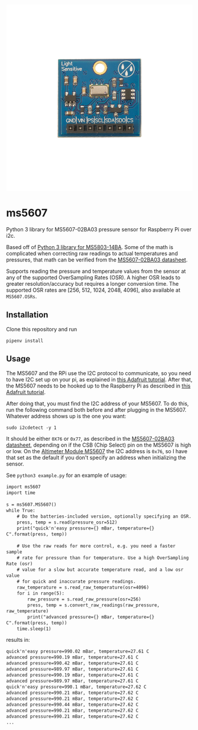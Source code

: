 [![MS5607-02BA03](ms5607.png)](https://www.parallax.com/product/29124)

# ms5607
Python 3 library for MS5607-02BA03 pressure sensor for Raspberry Pi over i2c.

Based off of [Python 3 library for MS5803-14BA](https://github.com/NickCrews/ms5803py). Some of the math is complicated when correcting raw readings to actual temperatures and pressures, that math can be verified from the [MS5607-02BA03 datasheet](http://www.te.com/commerce/DocumentDelivery/DDEController?Action=showdoc&DocId=Data+Sheet%7FMS5803-14BA%7FB3%7Fpdf%7FEnglish%7FENG_DS_MS5803-14BA_B3.pdf%7FCAT-BLPS0013).

Supports reading the pressure and temperature values from the sensor at any of the supported OverSampling Rates (OSR). A higher OSR leads to greater resolution/accuracy but requires a longer conversion time. The supported OSR rates are [256, 512, 1024, 2048, 4096], also available at `MS5607.OSRs`.

## Installation
Clone this repository and run
```
pipenv install
```

## Usage
The MS5607 and the RPi use the I2C protocol to communicate, so you need to have I2C set up on your pi, as explained in [this Adafruit tutorial](https://learn.adafruit.com/adafruits-raspberry-pi-lesson-4-gpio-setup/configuring-i2c). After that, the MS5607 needs to be hooked up to the Raspberry Pi as described in [this Adafruit tutorial](https://learn.sparkfun.com/tutorials/ms5803-14ba-pressure-sensor-hookup-guide).

After doing that, you must find the I2C address of your MS5607. To do this, run the following command both before and after plugging in the MS5607. Whatever address shows up is the one you want:
```
sudo i2cdetect -y 1
````
It should be either `0X76` or `0x77`, as described in the [MS5607-02BA03 datasheet](https://www.parallax.com/sites/default/files/downloads/29124-MS5607-02BA03-Datasheet.pdf), depending on if the CSB (Chip Select) pin on the MS5607 is high or low. On the [Altimeter Module MS5607](https://www.parallax.com/product/29124) the I2C address is `0x76`, so I have that set as the default if you don't specify an address when initializing the sensor.

See `python3 example.py` for an example of usage:
```
import ms5607
import time

s = ms5607.MS5607()
while True:
    # Do the batteries-included version, optionally specifying an OSR.
    press, temp = s.read(pressure_osr=512)
    print("quick'n'easy pressure={} mBar, temperature={} C".format(press, temp))

    # Use the raw reads for more control, e.g. you need a faster sample
    # rate for pressure than for temperature. Use a high OverSampling Rate (osr)
    # value for a slow but accurate temperature read, and a low osr value
    # for quick and inaccurate pressure readings.
    raw_temperature = s.read_raw_temperature(osr=4096)
    for i in range(5):
        raw_pressure = s.read_raw_pressure(osr=256)
        press, temp = s.convert_raw_readings(raw_pressure, raw_temperature)
        print("advanced pressure={} mBar, temperature={} C".format(press, temp))
    time.sleep(1)
```
results in:
```
quick'n'easy pressure=990.02 mBar, temperature=27.61 C
advanced pressure=990.19 mBar, temperature=27.61 C
advanced pressure=990.42 mBar, temperature=27.61 C
advanced pressure=989.97 mBar, temperature=27.61 C
advanced pressure=990.19 mBar, temperature=27.61 C
advanced pressure=989.97 mBar, temperature=27.61 C
quick'n'easy pressure=990.1 mBar, temperature=27.62 C
advanced pressure=990.21 mBar, temperature=27.62 C
advanced pressure=990.21 mBar, temperature=27.62 C
advanced pressure=990.44 mBar, temperature=27.62 C
advanced pressure=990.21 mBar, temperature=27.62 C
advanced pressure=990.21 mBar, temperature=27.62 C
...
```
